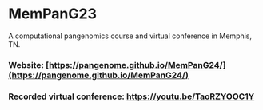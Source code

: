 # MemPanG23
A computational pangenomics course and virtual conference in Memphis, TN.

### Website: [https://pangenome.github.io/MemPanG24/](https://pangenome.github.io/MemPanG24/)
### Recorded virtual conference: https://youtu.be/TaoRZYOOC1Y